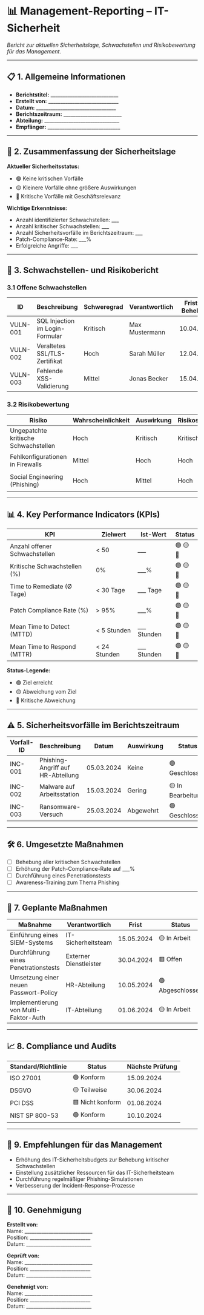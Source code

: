 # 📊 **Management-Reporting – IT-Sicherheit**  

*Bericht zur aktuellen Sicherheitslage, Schwachstellen und Risikobewertung für das Management.*  

---

## 📋 **1. Allgemeine Informationen**  

- **Berichtstitel:** ____________________________  
- **Erstellt von:** _____________________________  
- **Datum:** _________________________________  
- **Berichtszeitraum:** ________________________  
- **Abteilung:** _______________________________  
- **Empfänger:** ______________________________  

---

## 🎯 **2. Zusammenfassung der Sicherheitslage**  

**Aktueller Sicherheitsstatus:**  
- 🟢 Keine kritischen Vorfälle  
- 🟡 Kleinere Vorfälle ohne größere Auswirkungen  
- 🔴 Kritische Vorfälle mit Geschäftsrelevanz  

**Wichtige Erkenntnisse:**  
- Anzahl identifizierter Schwachstellen: ___  
- Anzahl kritischer Schwachstellen: ___  
- Anzahl Sicherheitsvorfälle im Berichtszeitraum: ___  
- Patch-Compliance-Rate: ___%  
- Erfolgreiche Angriffe: ___  

---

## 📑 **3. Schwachstellen- und Risikobericht**  

### 3.1 **Offene Schwachstellen**  

| **ID**   | **Beschreibung**               | **Schweregrad** | **Verantwortlich** | **Frist zur Behebung** | **Status** |  
|----------|-------------------------------|----------------|--------------------|------------------------|------------|  
| VULN-001 | SQL Injection im Login-Formular | Kritisch      | Max Mustermann     | 10.04.2024             | 🟥 Offen   |  
| VULN-002 | Veraltetes SSL/TLS-Zertifikat  | Hoch           | Sarah Müller       | 12.04.2024             | 🟧 In Arbeit |  
| VULN-003 | Fehlende XSS-Validierung       | Mittel         | Jonas Becker       | 15.04.2024             | 🟨 Geplant |  

### 3.2 **Risikobewertung**  

| **Risiko**                           | **Wahrscheinlichkeit** | **Auswirkung** | **Risikostufe** | **Status**   |  
|-------------------------------------|------------------------|---------------|----------------|--------------|  
| Ungepatchte kritische Schwachstellen | Hoch                   | Kritisch      | Kritisch        | 🟥 Offen     |  
| Fehlkonfigurationen in Firewalls    | Mittel                 | Hoch          | Hoch            | 🟧 In Arbeit |  
| Social Engineering (Phishing)       | Hoch                   | Mittel        | Hoch            | 🟥 Offen     |  

---

## 📊 **4. Key Performance Indicators (KPIs)**  

| **KPI**                              | **Zielwert** | **Ist-Wert** | **Status** |  
|--------------------------------------|-------------|-------------|------------|  
| Anzahl offener Schwachstellen        | < 50        | ___         | 🟢 🟡 🔴    |  
| Kritische Schwachstellen (%)         | 0%          | ___%        | 🟢 🟡 🔴    |  
| Time to Remediate (Ø Tage)           | < 30 Tage   | ___ Tage    | 🟢 🟡 🔴    |  
| Patch Compliance Rate (%)            | > 95%       | ___%        | 🟢 🟡 🔴    |  
| Mean Time to Detect (MTTD)           | < 5 Stunden | ___ Stunden | 🟢 🟡 🔴    |  
| Mean Time to Respond (MTTR)          | < 24 Stunden| ___ Stunden | 🟢 🟡 🔴    |  

**Status-Legende:**  
- 🟢 Ziel erreicht  
- 🟡 Abweichung vom Ziel  
- 🔴 Kritische Abweichung  

---

## ⚠️ **5. Sicherheitsvorfälle im Berichtszeitraum**  

| **Vorfall-ID** | **Beschreibung**               | **Datum**     | **Auswirkung** | **Status**     |  
|----------------|-------------------------------|--------------|---------------|----------------|  
| INC-001        | Phishing-Angriff auf HR-Abteilung | 05.03.2024 | Keine         | 🟢 Geschlossen  |  
| INC-002        | Malware auf Arbeitsstation     | 15.03.2024    | Gering        | 🟡 In Bearbeitung |  
| INC-003        | Ransomware-Versuch             | 25.03.2024    | Abgewehrt     | 🟢 Geschlossen  |  

---

## 🛠 **6. Umgesetzte Maßnahmen**  

- [ ] Behebung aller kritischen Schwachstellen  
- [ ] Erhöhung der Patch-Compliance-Rate auf ___%  
- [ ] Durchführung eines Penetrationstests  
- [ ] Awareness-Training zum Thema Phishing  

---

## 📅 **7. Geplante Maßnahmen**  

| **Maßnahme**                          | **Verantwortlich**   | **Frist**     | **Status**     |  
|---------------------------------------|----------------------|--------------|----------------|  
| Einführung eines SIEM-Systems         | IT-Sicherheitsteam   | 15.05.2024   | 🟡 In Arbeit   |  
| Durchführung eines Penetrationstests  | Externer Dienstleister | 30.04.2024 | 🟥 Offen      |  
| Umsetzung einer neuen Passwort-Policy | HR-Abteilung         | 10.05.2024   | 🟢 Abgeschlossen |  
| Implementierung von Multi-Faktor-Auth | IT-Abteilung         | 01.06.2024   | 🟡 In Arbeit   |  

---

## 📈 **8. Compliance und Audits**  

| **Standard/Richtlinie**          | **Status**     | **Nächste Prüfung** |  
|----------------------------------|----------------|---------------------|  
| ISO 27001                        | 🟢 Konform     | 15.09.2024          |  
| DSGVO                            | 🟡 Teilweise   | 30.06.2024          |  
| PCI DSS                          | 🟥 Nicht konform| 01.08.2024          |  
| NIST SP 800-53                   | 🟢 Konform     | 10.10.2024          |  

---

## 🚀 **9. Empfehlungen für das Management**  

- Erhöhung des IT-Sicherheitsbudgets zur Behebung kritischer Schwachstellen  
- Einstellung zusätzlicher Ressourcen für das IT-Sicherheitsteam  
- Durchführung regelmäßiger Phishing-Simulationen  
- Verbesserung der Incident-Response-Prozesse  

---

## 📝 **10. Genehmigung**  

**Erstellt von:**  
Name: ____________________________  
Position: _________________________  
Datum: ___________________________  

**Geprüft von:**  
Name: ____________________________  
Position: _________________________  
Datum: ___________________________  

**Genehmigt von:**  
Name: ____________________________  
Position: _________________________  
Datum: ___________________________  